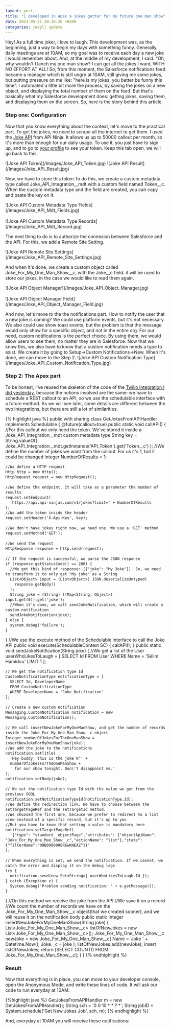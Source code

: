 ```yaml
---
layout: post
title: "I developed in Apex a jokes getter for my future one man show"
date: 2023-05-21 20:10:26 +0200
categories: jekyll update
---
```


<p>Hey! As a full time joker, I love to laugh. This development was, as the beginning, just a way to begin my days with something funny. Generally, daily meetings are at 10AM, so my goal was to receive each day a new joke I would remember about. And, at the middle of my development, I said: "Oh, why wouldn't I lanch my one man show? I can get all the jokes I want, WITH NO EFFORT AT ALL! 
So, from this moment, the Salesforce notifications feed became a manager which is still ungry at 10AM, still giving me some jokes, but putting pressure on me like: "here is my jokes, you better be funny this time". 
I automated a little bit more the process, by saving the jokes on a new object, and displaying the total number of them on the feed. But that's basically what my Salesforce development does: getting jokes, saving them, and displaying them on the screen. 
So, here is the story behind this article.</p>

<h3>Step one: Configuration</h3>
<p>Now that you know everything about the context, let's move to the practical part. 
To get the jokes, no need to scrape all the internet to get them. I used the <a href="https://api-ninjas.com/api/jokes">Joke API</a> from API Ninja. It allows us up to 50000 callout per month, so it's more than enough for our daily usage. To use it, you just have to sign up, and to go to <a href="https://api-ninjas.com/profile">your profile</a> to see your token. Keep this tab open, we will go back to this.</p>
![Joke API Token](/Images/Joke_API_Token.jpg)
![Joke API Result](/Images/Joke_API_Result.jpg)
<p>Now, we have to store this token.To do this, we create a custom metadata type called Joke_API_Integration__mdt with a custom field named Token__c. When the custom metadata type and the field are created, you can copy and paste the key on it.</p>
![Joke API Custom Metadata Type Fields](/Images/Joke_API_Mdt_Fields.jpg)
<br><br>
![Joke API Custom Metadata Type Records](/Images/Joke_API_Mdt_Record.jpg)
<p>The next thing to do is to authorize the connexion between Salesforce and the API. For this, we add a Remote Site Setting.</p>
![Joke API Remote Site Settings](/Images/Joke_API_Remote_Site_Settings.jpg)

<p>And when it's done, we create a custom object called Joke_For_My_One_Man_Show__c, with the Joke__c field. it will be used to store our jokes, in the case we would like to read them again.</p>
![Joke API Object Manager](/Images/Joke_API_Object_Manager.jpg)
<br><br>
![Joke API Object Manager Field](/Images/Joke_API_Object_Manager_Field.jpg)

<p>And now, let's move to the the notifications part. How to notify the user that a new joke is coming? We could use platform events, but it's not necessary. We also could use show toast events, but the problem is that the message would only show for a specific object, and not in the entire org. For our need, custom notifications is the perfect choice. By using them, we would allow users to see them, no matter they are in Salesforce. Now that we know this, we also have to know that a custom notification needs a type to exist. We create it by going to Setup->Custom Notifications->New. 
When it's done, we can move to the Step 2.
![Joke API Custom Notification Type](/Images/Joke_API_Custom_Notification_Type.jpg)

<h3>Step 2: The Apex part</h3>
<p>To be honest, I've reused the skeleton of the code of the <a href="https://www.selimhamidou.com/posts/I_Developed_A_Solution_To_Receive_SMS_Alert_Before_A_Meeting">Twilio Integration I did yesterday</a>, because the notions involved are the same: we have to schedule a REST callout to an API, so we use the schedulable interface with a future method. As we will see later, some details are different between the two integrations, but there are still a lot of similarities.</p>

{% highlight java %}
public with sharing class GetJokesFromAPIHandler implements Schedulable {
  @future(callout=true)
  public static void callAPI() {
    //For this callout we only need the token. We've stored it inside a Joke_API_Integration__mdt custom metadata type
    String key = String.valueOf(
      Joke_API_Integration__mdt.getInstance('API_Token').get('Token__c')
    );
    //We define the number of jokes we want from the callout. For us it's 1, but it could be changed
    Integer NumberOfResults = 1;

    //We define a HTTP request
    Http http = new Http();
    HttpRequest request = new HttpRequest();

    //We define the endpoint. It will take as a parameter the number of results
    request.setEndpoint(
      'https://api.api-ninjas.com/v1/jokes?limit=' + NumberOfResults
    );
    //We add the token inside the header
    request.setHeader('X-Api-Key', key);

    //We don't have jokes right now, we need one. We use a 'GET' method
    request.setMethod('GET');

    //We send the request
    HttpResponse response = http.send(request);

    // If the request is successful, we parse the JSON response
    if (response.getStatusCode() == 200) {
      //We got this kind of response: [{"joke": "My Joke"}]. So, we need to transform it to only get "My joke" as a String
      List<Object> input = (List<Object>) JSON.deserializeUntyped(
        response.getBody()
      );
      String joke = (String) ((Map<String, Object>) input.get(0)).get('joke');
      //When it's done, we call sendJokeNotification, which will create a custom notification
      sendJokeNotification(joke);
    } else {
      system.debug('failure');
    }
  }
  //We use the execute method of the Schedulable interface to call the Joke API
  public void execute(SchedulableContext SC) {
    callAPI();
  }
  public static void sendJokeNotification(String joke) {
    //We get a list of the
    User userWhoLikesToLaugh = [
      SELECT Id
      FROM User
      WHERE Name = 'Sélim Hamidou'
      LIMIT 1
    ];

    // We get the notification type Id
    CustomNotificationType notificationType = [
      SELECT Id, DeveloperName
      FROM CustomNotificationType
      WHERE DeveloperName = 'Joke_Notification'
    ];

    // Create a new custom notification
    Messaging.CustomNotification notification = new Messaging.CustomNotification();

    // We call insertNewJokeForMyOneManShow, and get the number of records inside the Joke_For_My_One_Man_Show__c object
    Integer numberOfJokesForTheOneManShow = insertNewJokeForMyOneManShow(joke);
    //We add the joke to the notifications
    notification.setTitle(
      'Hey buddy, this is the joke N°' +
      numberOfJokesForTheOneManShow +
      ' for our show tonight. Don\'t disappoint me.'
    );
    notification.setBody(joke);

    // We set the notification type Id with the value we got from the previous SOQL
    notification.setNotificationTypeId(notificationType.Id);
    //We define the redirection link. We have to choose between the setTargetPageRef and the setTargetId method.
    //We choosed the first one, because we prefer to redirect to a list view instead of a specific record, but it's up to you
    //But you have to know that setting a value is mandatory here
    notification.setTargetPageRef(
      '{"type": "standard__objectPage","attributes": {"objectApiName": "Joke_For_My_One_Man_Show__c","actionName": "list"},"state":{"filterName":"00B0900000R6wKNEAZ"}}'
    );

    // When everything is set, we send the notification. If we cannot, we catch the error and display it on the debug logs
    try {
      notification.send(new Set<String>{ userWhoLikesToLaugh.Id });
    } catch (Exception e) {
      System.debug('Problem sending notification: ' + e.getMessage());
    }
  }
  //On this method we receive the joke from the API
  //We save it on a record
  //We count the number of records we have on the Joke_For_My_One_Man_Show__c object(that we created sooner), and we will reuse it on the notification body
  public static Integer insertNewJokeForMyOneManShow(String joke) {
    List<Joke_For_My_One_Man_Show__c> listOfNewJokes = new List<Joke_For_My_One_Man_Show__c>();
    Joke_For_My_One_Man_Show__c newJoke = new Joke_For_My_One_Man_Show__c(
      Name = 'Joke ' + Datetime.Now(),
      Joke__c = joke
    );
    listOfNewJokes.add(newJoke);
    insert listOfNewJokes;
    return [SELECT COUNT() FROM Joke_For_My_One_Man_Show__c];
  }
}
{% endhighlight %}

<h3>Result</h3>
<p>Now that everything is in place, you can move to your developer console, open the Anonymous Mode, and write these lines of code. It will ask our code to run everyday at 10AM.</p>
{%highlight java %}
GetJokesFromAPIHandler m = new GetJokesFromAPIHandler();
String sch = '0 0 10 * * ? *';
String jobID = System.schedule('Get New Jokes Job', sch, m);
{% endhighlight %}

<p>And, everyday at 10AM you will receive these notifications:</p>
<br>



